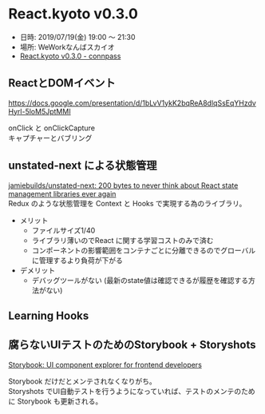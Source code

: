React.kyoto v0.3.0
==================

- 日時: 2019/07/19(金) 19:00 〜 21:30
- 場所: WeWorkなんばスカイオ
- [React\.kyoto v0\.3\.0 \- connpass](https://react-kyoto.connpass.com/event/137847/)

## ReactとDOMイベント
https://docs.google.com/presentation/d/1bLvV1ykK2bqReA8dlqSsEqYHzdvHyrl-5loM5JptMMI

onClick と onClickCapture  
キャプチャーとバブリング


## unstated-next による状態管理

[jamiebuilds/unstated\-next: 200 bytes to never think about React state management libraries ever again](https://github.com/jamiebuilds/unstated-next)  
Redux のような状態管理を Context と Hooks で実現する為のライブラリ。

* メリット
    - ファイルサイズ1/40
    - ライブラリ薄いのでReact に関する学習コストのみで済む
    - コンポーネントの影響範囲をコンテナごとに分離できるのでグローバルに管理するより負荷が下がる
* デメリット
    - デバッグツールがない (最新のstate値は確認できるが履歴を確認する方法がない)

## Learning Hooks


## 腐らないUIテストのためのStorybook + Storyshots

[Storybook: UI component explorer for frontend developers](https://storybook.js.org/)

Storybook だけだとメンテされなくなりがち。  
Storyshots でUI自動テストを行うようになっていれば、テストのメンテのために Storybook も更新される。
